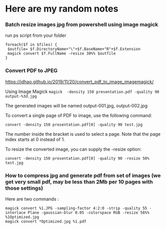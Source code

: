 # Here are my random notes
### Batch resize images jpg from powershell using image magick

run ps script from your folder

```
foreach($f in $files) {
 $outfile= $f.DirectoryName+"\"+$f.BaseName+"R"+$f.Extension
 magick convert $f.FullName -resize 30%% $outfile
}
```

### Convert PDF to JPEG

https://jdhao.github.io/2019/11/20/convert_pdf_to_image_imagemagick/

Using Image Magick `magick  -density 150 presentation.pdf -quality 90 output-%3d.jpg`

The generated images will be named output-001.jpg, output-002.jpg

To convert a single page of PDF to image, use the following command:
```
convert -density 150 presentation.pdf[0] -quality 90 test.jpg
```
The number inside the bracket is used to select a page. Note that the page index starts at 0 instead of 1.

To resize the converted image, you can supply the -resize option:
```
convert -density 150 presentation.pdf[0] -quality 90 -resize 50% test.jpg
```
### How to compress jpg and generate pdf from set of images (we get very small pdf, may be less than 2Mb per 10 pages with those settings)

Here are two commands :
```
magick convert %1.JPG -sampling-factor 4:2:0 -strip -quality 55 -interlace Plane -gaussian-blur 0.05 -colorspace RGB -resize 56%% %1Optimized.jpg
magick convert *Optimized.jpg %1.pdf
```
